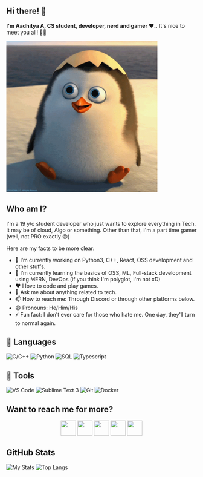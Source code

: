 ## Hi there! 👋

**I'm Aadhitya A, CS student, developer, nerd and gamer ❤️.**. It's nice to meet you all! 👋👋

<img src="https://raw.githubusercontent.com/alphaX86/alphaX86/master/hi.gif" height="400" width="400" loading="lazy" alt="hello_gif">

## Who am I?

I'm a 19 y/o student developer who just wants to explore everything in Tech. It may be of cloud, Algo or something. Other than that, I'm a part time gamer (well, not PRO exactly :smile:)

Here are my facts to be more clear:
- 🔭 I’m currently working on Python3, C++, React, OSS development and other stuffs. 
- 🌱 I’m currently learning the basics of OSS, ML, Full-stack development using MERN, DevOps (if you think I'm polyglot, I'm not xD) 
- ❤️ I love to code and play games.
- 💬 Ask me about anything related to tech.
- 📫 How to reach me: Through Discord or through other platforms below. 
- 😄 Pronouns: He/Him/His
- ⚡ Fun fact: I don't ever care for those who hate me. One day, they'll turn to normal again. 

## :book: Languages 
![C/C++](https://img.shields.io/badge/-C/C++-blue?logo=c) ![Python](https://img.shields.io/badge/-Python-red?logo=python) ![SQL](https://img.shields.io/badge/-SQL-green?logo=mysql) ![Typescript](https://img.shields.io/badge/-TypeScript-blue?logo=typescript)

## :toolbox: Tools
![VS Code](https://img.shields.io/badge/-VS_Code-blue?logo=visual-studio-code) ![Sublime Text 3](https://img.shields.io/badge/-Sublime%20Text%203-orange?logo=sega) ![Git](https://img.shields.io/badge/-Git-blueviolet?logo=git) ![Docker](https://img.shields.io/badge/-Docker-red?logo=docker) 

## Want to reach me for more?

<p align="center">
  <a href="https://linkedin.com/in/alphaX86"><img height="40" width="40" src="https://unpkg.com/simple-icons@v3/icons/linkedin.svg" ></a>
  <a href="https://twitter.com/KryoX86_64"><img height="40" width="40" src="https://unpkg.com/simple-icons@v3/icons/twitter.svg" ></a>
  <a href="mailto:echo-864@wearehackerone.com"><img height="40" width="40" src="https://unpkg.com/simple-icons@v3/icons/gmail.svg" ></a>
  <a href="https://kryome.carrd.co"><img height="40" width="40" src="https://unpkg.com/simple-icons@v3/icons/processwire.svg" /></a>
  <a href="https://www.hackerrank.com/alphaX86"><img height="40" width="40" src="https://unpkg.com/simple-icons@v3/icons/hackerrank.svg" /></a>
</p>

<!-- GitHub stats card from anuraghazra/github-readme-stats which is basically a front-end app powered by Vercel -->
## GitHub Stats
![My Stats](https://github-readme-stats.vercel.app/api?username=alphaX86&show_icons=true&count_private=true&theme=default)
![Top Langs](https://github-readme-stats.vercel.app/api/top-langs/?username=alphaX86&layout=compact&langs_count=8&theme=maroongold)
